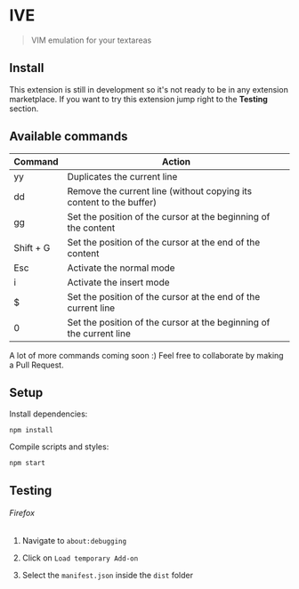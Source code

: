 # IVE

> VIM emulation for your textareas

## Install

This extension is still in development so it's not ready to be in any extension marketplace. If you want to try this extension jump right to the **Testing** section.

## Available commands

| Command   | Action                                                       |
| --------- | ------------------------------------------------------------ |
| yy        | Duplicates the current line                                  |
| dd        | Remove the current line (without copying its content to the buffer) |
| gg        | Set the position of the cursor at the beginning of the content |
| Shift + G | Set the position of the cursor at the end of the content     |
| Esc       | Activate the normal mode                                     |
| i         | Activate the insert mode                                     |
| $         | Set the position of the cursor at the end of the current line |
| 0         | Set the position of the cursor at the beginning of the current line |

A lot of more commands coming soon :) Feel free to collaborate by making a Pull Request.

## Setup

Install dependencies:

```
npm install
```

Compile scripts and styles:

```
npm start
```

## Testing

###### Firefox

1. Navigate to `about:debugging`

2. Click on `Load temporary Add-on`

3. Select the `manifest.json` inside the `dist` folder
